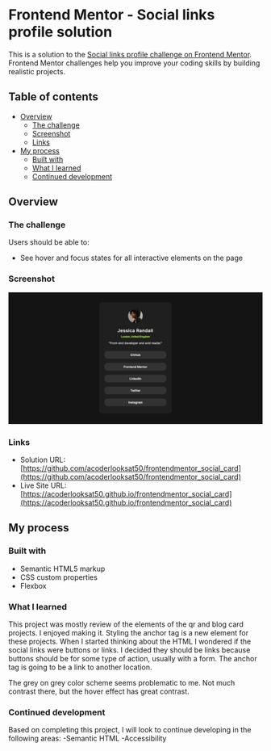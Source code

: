 # Frontend Mentor - Social links profile solution

This is a solution to the [Social links profile challenge on Frontend Mentor](https://www.frontendmentor.io/challenges/social-links-profile-UG32l9m6dQ). Frontend Mentor challenges help you improve your coding skills by building realistic projects. 

## Table of contents

- [Overview](#overview)
  - [The challenge](#the-challenge)
  - [Screenshot](#screenshot)
  - [Links](#links)
- [My process](#my-process)
  - [Built with](#built-with)
  - [What I learned](#what-i-learned)
  - [Continued development](#continued-development)

## Overview

### The challenge

Users should be able to:

- See hover and focus states for all interactive elements on the page

### Screenshot

![](socials_card.JPG)

### Links

- Solution URL: [https://github.com/acoderlooksat50/frontendmentor_social_card](https://github.com/acoderlooksat50/frontendmentor_social_card)
- Live Site URL: [https://acoderlooksat50.github.io/frontendmentor_social_card](https://acoderlooksat50.github.io/frontendmentor_social_card)

## My process

### Built with

- Semantic HTML5 markup
- CSS custom properties
- Flexbox

### What I learned

This project was mostly review of the elements of the qr and blog card projects.  I enjoyed making it.  Styling the anchor tag is a new element for these projects.  When I started thinking about the HTML I wondered if the social links were buttons or links.  I decided they should be links because buttons should be for some type of action, usually with a form.  The anchor tag is going to be a link to another location.  

The grey on grey color scheme seems problematic to me.  Not much contrast there, but the hover effect has great contrast.

### Continued development

Based on completing this project, I will look to continue developing in the following areas:
-Semantic HTML
-Accessibility



